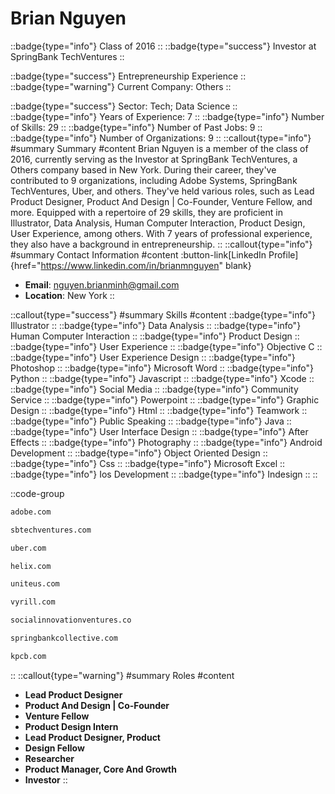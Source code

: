 # Brian Nguyen
::badge{type="info"}
Class of 2016
::
::badge{type="success"}
Investor at SpringBank TechVentures
::

::badge{type="success"}
Entrepreneurship Experience
::
::badge{type="warning"}
Current Company: Others
::

::badge{type="success"}
Sector: Tech; Data Science
::
::badge{type="info"}
Years of Experience: 7
::
::badge{type="info"}
Number of Skills: 29
::
::badge{type="info"}
Number of Past Jobs: 9
::
::badge{type="info"}
Number of Organizations: 9
::
::callout{type="info"}
#summary
Summary
#content
Brian Nguyen is a member of the class of 2016, currently serving as the Investor at SpringBank TechVentures, a Others company based in New York. During their career, they've contributed to 9 organizations, including Adobe Systems, SpringBank TechVentures, Uber, and others. They've held various roles, such as Lead Product Designer, Product And Design | Co-Founder, Venture Fellow, and more. Equipped with a repertoire of 29 skills, they are proficient in Illustrator, Data Analysis, Human Computer Interaction, Product Design, User Experience, among others.  With 7 years of professional experience, they also have a background in entrepreneurship.
::
::callout{type="info"}
#summary
Contact Information
#content
:button-link[LinkedIn Profile]{href="https://www.linkedin.com/in/brianmnguyen" blank}
- **Email**: nguyen.brianminh@gmail.com
- **Location**: New York
::

::callout{type="success"}
#summary
Skills
#content
::badge{type="info"}
Illustrator
::
::badge{type="info"}
Data Analysis
::
::badge{type="info"}
Human Computer Interaction
::
::badge{type="info"}
Product Design
::
::badge{type="info"}
User Experience
::
::badge{type="info"}
Objective C
::
::badge{type="info"}
User Experience Design
::
::badge{type="info"}
Photoshop
::
::badge{type="info"}
Microsoft Word
::
::badge{type="info"}
Python
::
::badge{type="info"}
Javascript
::
::badge{type="info"}
Xcode
::
::badge{type="info"}
Social Media
::
::badge{type="info"}
Community Service
::
::badge{type="info"}
Powerpoint
::
::badge{type="info"}
Graphic Design
::
::badge{type="info"}
Html
::
::badge{type="info"}
Teamwork
::
::badge{type="info"}
Public Speaking
::
::badge{type="info"}
Java
::
::badge{type="info"}
User Interface Design
::
::badge{type="info"}
After Effects
::
::badge{type="info"}
Photography
::
::badge{type="info"}
Android Development
::
::badge{type="info"}
Object Oriented Design
::
::badge{type="info"}
Css
::
::badge{type="info"}
Microsoft Excel
::
::badge{type="info"}
Ios Development
::
::badge{type="info"}
Indesign
::
::

::code-group
```bash [Adobe Systems]
adobe.com
```
```bash [SpringBank TechVentures]
sbtechventures.com
```
```bash [Uber]
uber.com
```
```bash [Helix]
helix.com
```
```bash [Unite Us]
uniteus.com
```
```bash [Vyrill]
vyrill.com
```
```bash [Social Innovation Ventures]
socialinnovationventures.co
```
```bash [Springbank Collective]
springbankcollective.com
```
```bash [Kleiner Perkins Caufield & Byers]
kpcb.com
```
::
::callout{type="warning"}
#summary
Roles
#content
- **Lead Product Designer**
- **Product And Design | Co-Founder**
- **Venture Fellow**
- **Product Design Intern**
- **Lead Product Designer, Product**
- **Design Fellow**
- **Researcher**
- **Product Manager, Core And Growth**
- **Investor**
::

